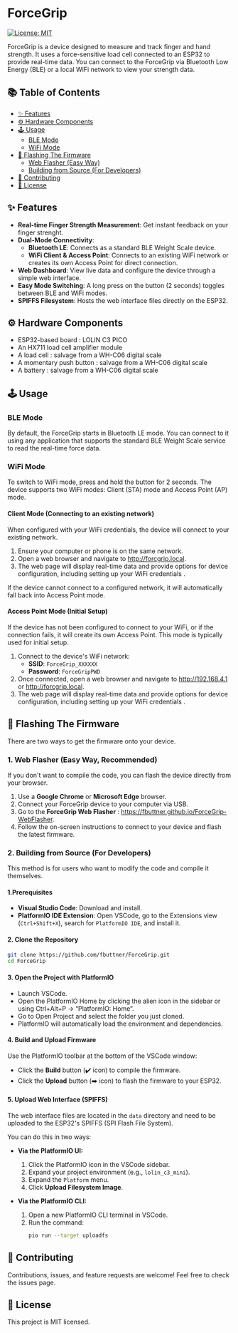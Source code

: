 # ForceGrip

[![License: MIT](https://img.shields.io/badge/License-MIT-yellow.svg)](https://opensource.org/licenses/MIT)

ForceGrip is a device designed to measure and track finger and hand strength. It uses a force-sensitive load cell connected to an ESP32 to provide real-time data. You can connect to the ForceGrip via Bluetooth Low Energy (BLE)  or a local WiFi network to view your strength data.

## 📚 Table of Contents
- [✨ Features](#-features)
- [⚙️ Hardware Components](#️-hardware-components)
- [🕹️ Usage](#️-usage)
  - [BLE Mode](#ble-mode)
  - [WiFi Mode](#wifi-mode)
- [🚀 Flashing The Firmware](#-flashing-the-firmware)
  - [Web Flasher (Easy Way)](#1-web-flasher-easy-way-recommended)
  - [Building from Source (For Developers)](#2-building-from-source-for-developers)
- [🤝 Contributing](#-contributing)
- [📜 License](#-license)

## ✨ Features

- **Real-time Finger Strength Measurement**: Get instant feedback on your finger strenght.
- **Dual-Mode Connectivity**:
    - **Bluetooth LE**: Connects as a standard BLE Weight Scale device.
    - **WiFi Client & Access Point**: Connects to an existing WiFi network or creates its own Access Point for direct connection.
- **Web Dashboard**: View live data and configure the device through a simple web interface.
- **Easy Mode Switching**: A long press on the button (2 seconds) toggles between BLE and WiFi modes.
- **SPIFFS Filesystem**: Hosts the web interface files directly on the ESP32.

## ⚙️ Hardware Components

- ESP32-based board : LOLIN C3 PICO
- An HX711 load cell amplifier module
- A load cell : salvage from a WH-C06 digital scale
- A momentary push button : salvage from a WH-C06 digital scale
- A battery : salvage from a WH-C06 digital scale

## 🕹️ Usage

### BLE Mode
By default, the ForceGrip starts in Bluetooth LE mode. You can connect to it using any application that supports the standard BLE Weight Scale service to read the real-time force data.

### WiFi Mode

To switch to WiFi mode, press and hold the button for 2 seconds. The device supports two WiFi modes: Client (STA) mode and Access Point (AP) mode.

#### Client Mode (Connecting to an existing network)
When configured with your WiFi credentials, the device will connect to your existing network.
1.  Ensure your computer or phone is on the same network.
2.  Open a web browser and navigate to http://forcgrip.local.
3.  The web page will display real-time data and provide options for device configuration, including setting up your WiFi credentials .

If the device cannot connect to a configured network, it will automatically fall back into Access Point mode.

#### Access Point Mode (Initial Setup)
If the device has not been configured to connect to your WiFi, or if the connection fails, it will create its own Access Point. This mode is typically used for initial setup.
1.  Connect to the device's WiFi network:
    - **SSID**: `ForceGrip_XXXXXX`
    - **Password**: `ForceGripPWD`
2.  Once connected, open a web browser and navigate to http://192.168.4.1 or http://forcgrip.local.
3.  The web page will display real-time data and provide options for device configuration, including setting up your WiFi credentials .



## 🚀 Flashing The Firmware

There are two ways to get the firmware onto your device.

### 1. Web Flasher (Easy Way, Recommended)

If you don't want to compile the code, you can flash the device directly from your browser.

1.  Use a **Google Chrome** or **Microsoft Edge** browser.
2.  Connect your ForceGrip device to your computer via USB.
3.  Go to the **ForceGrip Web Flasher** : https://fbuttner.github.io/ForceGrip-WebFlasher.
4.  Follow the on-screen instructions to connect to your device and flash the latest firmware.

### 2. Building from Source (For Developers)

This method is for users who want to modify the code and compile it themselves.

#### 1.Prerequisites

- **Visual Studio Code**: Download and install.
- **PlatformIO IDE Extension**: Open VSCode, go to the Extensions view (`Ctrl+Shift+X`), search for `PlatformIO IDE`, and install it.

#### 2. Clone the Repository
```bash
git clone https://github.com/fbuttner/ForceGrip.git
cd ForceGrip
```

#### 3. Open the Project with PlatformIO

- Launch VSCode.
- Open the PlatformIO Home by clicking the alien icon in the sidebar or using Ctrl+Alt+P → “PlatformIO: Home”.
- Go to Open Project and select the folder you just cloned.
- PlatformIO will automatically load the environment and dependencies.

#### 4. Build and Upload Firmware

Use the PlatformIO toolbar at the bottom of the VSCode window:
- Click the **Build** button (✔️ icon) to compile the firmware.
- Click the **Upload** button (➡️ icon) to flash the firmware to your ESP32.

#### 5. Upload Web Interface (SPIFFS)
The web interface files are located in the `data` directory and need to be uploaded to the ESP32's SPIFFS (SPI Flash File System).

You can do this in two ways:

- **Via the PlatformIO UI:**
    1.  Click the PlatformIO icon in the VSCode sidebar.
    2.  Expand your project environment (e.g., `lolin_c3_mini`).
    3.  Expand the `Platform` menu.
    4.  Click **Upload Filesystem Image**.

- **Via the PlatformIO CLI:**
    1.  Open a new PlatformIO CLI terminal in VSCode.
    2.  Run the command:
        ```bash
        pio run --target uploadfs
        ```

## 🤝 Contributing

Contributions, issues, and feature requests are welcome! Feel free to check the issues page.

## 📜 License

This project is MIT licensed.

